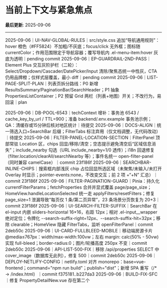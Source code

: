 # 当前上下文与紧急焦点

**最后更新**: 2025-09-06

---
 
2025-09-06｜UI-NAV-GLOBAL-RULES｜src/style.css 追加“导航通用规则”：hover 橙色（#FF5824）不加粗/不灰底；focus/click 无外框；图标随 currentColor；作用范围限定于导航容器；覆写导航内 .el-menu-item:hover 灰底为透明｜pending commit
2025-09-06｜EP-GUARDRAIL-2ND-PASS｜Element Plus 交互灰阶护栏（二轮）：Select/Dropdown/Cascader/DatePicker/Input 清除/聚焦态统一中性灰，CTA 仍用品牌橙；仅样式层覆盖，最小 diff｜pending commit
2025-09-06｜LIST-PAGE-SPLIT-PLAN｜列表页拆分路线：P0 新增 ResultsSummary/PaginationBar/SearchHeader；P1 抽象 PropertiesListContainer；P2 预留 Grid 两栏（列表+地图）开关；不改行为，易回滚｜plan

 
2025-09-06｜DB-POOL-6543｜techContext 增补：事务池 6543 / cache_key_by_url / TTL=900；准备 backend/.env.example 事务池示例；QA：清缓存或15分钟后核对地区统计｜待提交
2025-09-06｜DOCS-ALIGN｜统一筛选入口=SearchBar 后缀；FilterTabs 标注弃用（仅文档调整，无代码改动）｜待提交
2025-09-06｜FILTER-PANEL-LOCATION-SECTION｜FilterPanel 顶部常驻 Location 区，chips 回显/移除/清空；空态提示避免清空后“区域信息消失”；include_nearby 勾选（URL include_nearby=1/0 透传）；i18n 回退修复（filter.location/clearAll/searchNearby 等）；事件名统一 open-filter-panel（同时兼容 camelCase）｜commit 23f186f
2025-09-06｜SEARCHBAR-INLINE-CHIPS｜搜索框内部浅灰 chip 占位回显所选区域（未聚焦/未输入/未打开 Overlay 时显示；pointer-events:none，不改变交互；前 2 项 +“+N” 汇总）｜commit 23f186f
2025-09-06｜FILTER-PAGINATION-GUARD｜Pinia：持久化 currentFilterParams；fetchProperties 合并并显式覆盖 page/page_size；HomeView.handleLocationSelected 统一走 applyFilters/resetFilters；修复 page_size=1 泄漏导致“每页仅 1 条/第二页异常”，23 条场景分页恢复为 20+3｜commit 23f186f
2025-09-06｜UI-SEARCH-FILTER-SUFFIX｜SearchBar 在 el-input 内嵌 sliders-horizontal 16×16，右距 12px；相对 .el-input__wrapper 绝对定位；令牌化 --search-suffix-right=12px、--search-suffix-hit=32px；移除 clearable；HomeView 隐藏 FilterTabs，监听 openFilterPanel｜commit 2deb50c
2025-09-06｜UI-CARD-FULLBLEED-MOBILE｜移动端房源卡片 @media≤767px：width/max-width:100vw；左右 margin: calc(50% - 50vw) 实现 full-bleed；border-radius:0；图片/轮播高度 250px 不变｜commit 2deb50c
2025-09-06｜API-LIST-500-FIX｜移除 /api/properties SELECT 中 cover_image（数据库无此列），修复 500｜commit 2deb50c
2025-09-06｜DEPLOY-NETLIFY-CONFIG｜netlify.toml 对齐 monorepo：base=vue-frontend；command="npm run build"；publish="dist"；新增 SPA 重写（/* → /index.html）｜commit f375181..b227da3
2025-09-06｜BUILD-FIX-SFC｜修复 PropertyDetailNew.vue 存在第二个 <template> 导致 Vite 构建失败；删除冗余模板块，保持单模板规范｜commit f375181..b227da3
2025-09-06｜UI-ICON-LIB｜恢复详情页 lucide-vue-next 图标库，新增依赖；移除临时 Element Plus 图标替换，维持全站图标一致性｜commit f375181..b227da3

2025-09-05｜PATCH-FILTER-MIN｜移除筛选失败时的本地回退递归；统一计数入口为 store.getFilteredCount；不改后端契约；影响文件 FilterPanel.vue / stores/properties.js｜commit 504304d（range dc68225..504304d）
2025-09-05｜DOC-FILTER-PLAN｜新增 docs/filter-upgrade-plan.md：筛选功能与面板升级技术方案；仅文档，无代码改动
2025-09-05｜DOCS-ALIGN｜对齐 Memory Bank：更新 /api/directions 为“后端 Google Directions（生产）+ Haversine 回退”，统一详情缓存 30min；纯文档，无代码改动
2025-09-05｜UI-PILL-COUNTER｜复刻图片计数器样式（min-width 118px、22×22 徽标、two-digits 胶囊、tabular-nums），模板支持 99+；纯样式与模板微调
2025-09-05｜API-CLEANUP｜移除 api.js 未使用的本地通勤估算函数（calculateDistance/estimateCommute/parseCoordinates），消除 ESLint 警告；统一依赖后端 Google Directions
2025-09-05｜DOCS-ALIGN-FINAL｜对齐通勤策略“后端 Google Directions（生产）+ Haversine 回退；前端无本地估算”，去重 systemPatterns，更新 INDEX 与 .clinerules（协作流程第8节）；纯文档与规则，零逻辑改动
2025-09-05｜FILTER-EXPERIENCE-STACK｜V1→V2 参数映射兼容层（开关 enableFilterV2= false 默认关闭）、错误 Toast（快速失败、无本地估算）、URL Query 同步（读写、刷新/直链可复现）、FilterPanel 文案 i18n 抽离（轻量 $t，默认 zh-CN）、postcodes 前端区分 suburbs/postcodes 并透传、mounted 期 propertiesStore 作用域修复、性能埋点（>800ms 警告）；影响文件：src/stores/properties.js / src/components/FilterPanel.vue / src/i18n/index.js / src/main.js｜commit d78d6def
2025-09-05｜UI-FILTER-ENTRY-UNIFY｜PC/移动端统一仅保留“筛选”入口；FilterTabs 隐藏所有下拉，仅作触发器；撤回 SearchBar 移动端“筛选”按钮；HomeView 统一绑定 toggleFullPanel ↔ FilterPanel v-model；保留步长=50、车位 any/1/2/3+、'0'→Any 兼容｜commit 6926962（文件：FilterTabs.vue / SearchBar.vue / HomeView.vue）

## 当前项目运行状态

### 服务状态

- ✅ Vue前端: `http://localhost:5173` - 虚拟DOM + 响应式系统
- ✅ Python后端: `http://localhost:8000` - FastAPI + GraphQL
- ✅ 数据库连接: 正常
- ✅ 后端API密钥: `GOOGLE_MAPS_API_KEY` 已在 `.env` 文件中正确配置 (2025-09-04)
- ✅ **通勤时间计算**: P0/P1 修复已于 2025-09-04 验证通过，前端正确调用后端 API。

---

## 当前无阻塞问题

所有核心功能均按预期运行。

---

## 下一步行动 (Next Action)

1. 用户筛选体验优化，参考 zillow 的桌面PC 端

### 计划中（未来开始，非优先）

1. **[国际化] 引入i18n框架**: 集成 `vue-i18n`，并将 `ProfileView.vue` 和 `PropertyDetail.vue` 中的硬编码中文抽离。
2. **[组件化] 抽象核心组件**: 将 `PropertyCard.vue` 中的按钮、标签等元素抽象为可复用的基础组件。
3. **[样式] 统一设计令牌使用（已完成 2025-09-03）**: 已集中改造 `PropertyDetail.vue`，将关键硬编码颜色/边框/过渡替换为全局 tokens（`var(--color-text-*)`, `var(--color-border-default)` 等），并将页面背景统一为 `var(--color-bg-page)`；全局 `src/style.css` 补齐详情页引用但缺失的设计令牌（如 `--space-*`, `--bg-*`, `--shadow-xs` 等），统一 ≥1200px 下容器宽度与左右 32px 内边距。

---

## 开发提醒

### 代码质量

- **注释规范**: 遵循CODE_COMMENT_RULES.md - 只解释原因，不解释结果
- **文档维护**: 每次主要变更后更新相关 memory-bank 文件
- **API接口**: 参考API_ENDPOINTS.md确认接口格式和字段名称

### 调试套件

- **终端测试**: 使用 `curl` 检查API端点和响应格式
- **浏览器工具**: 使用Vue DevTools检查Pinia状态和组件渲染
- **数据库检查**: 使用postgresql控制台验证查询性能
- **缓存控制**: 测试环境可调用 `/api/cache/invalidate` 进行选择性失效（仅测试/管理员上下文启用）
